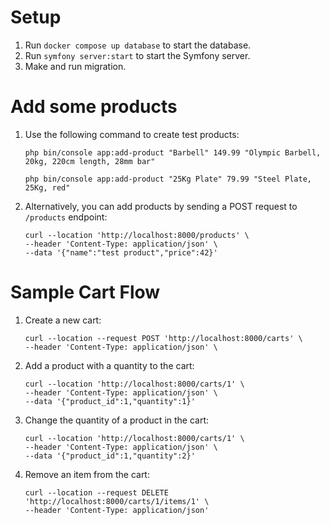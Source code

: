 # Setup

1. Run `docker compose up database` to start the database.
2. Run `symfony server:start` to start the Symfony server.
3. Make and run migration.

# Add some products

1. Use the following command to create test products:

    `php bin/console app:add-product "Barbell" 149.99 "Olympic Barbell, 20kg, 220cm length, 28mm bar"`

    `php bin/console app:add-product "25Kg Plate" 79.99 "Steel Plate, 25Kg, red"`

2. Alternatively, you can add products by sending a POST request to `/products` endpoint:

    ```
    curl --location 'http://localhost:8000/products' \
    --header 'Content-Type: application/json' \
    --data '{"name":"test product","price":42}'
    ```

# Sample Cart Flow

1. Create a new cart:
   ```
   curl --location --request POST 'http://localhost:8000/carts' \
   --header 'Content-Type: application/json' \
   ```

2. Add a product with a quantity to the cart:
   ```
   curl --location 'http://localhost:8000/carts/1' \
   --header 'Content-Type: application/json' \
   --data '{"product_id":1,"quantity":1}'
   ```

3. Change the quantity of a product in the cart:
   ```
   curl --location 'http://localhost:8000/carts/1' \
   --header 'Content-Type: application/json' \
   --data '{"product_id":1,"quantity":2}'
   ```

4. Remove an item from the cart:
   ```
   curl --location --request DELETE 'http://localhost:8000/carts/1/items/1' \
   --header 'Content-Type: application/json'
   ```